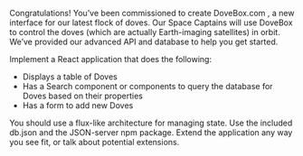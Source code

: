 Congratulations! You’ve been commissioned to create DoveBox.com , a new interface for our latest flock of doves. Our Space Captains will use DoveBox to control the doves (which are actually Earth-imaging satellites) in orbit. We’ve provided our advanced API and database to help you get started.

Implement a React application that does the following:

* Displays a table of Doves
* Has a Search component or components to query the database for Doves based on their properties
* Has a form to add new Doves

You should use a flux-like architecture for managing state. Use the included db.json and the JSON-server npm package. Extend the application any way you see fit, or talk about potential extensions.
